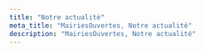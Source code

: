 ```yaml
---
title: "Notre actualité"
meta_title: "MairiesOuvertes, Notre actualité"
description: "MairiesOuvertes, Notre actualité"
---
```


